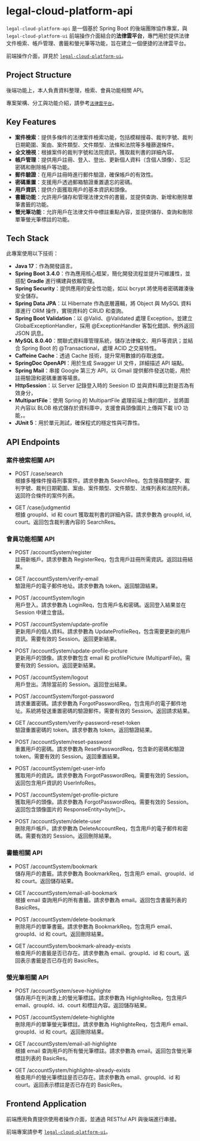# legal-cloud-platform-api

`legal-cloud-platform-api` 是一個基於 Spring Boot 的後端團隊協作專案，與 `legal-cloud-platform-ui` 前端操作介面結合的**法律雲平台**，專門用於提供法律文件檢索、帳戶管理、書籤和螢光筆等功能，旨在建立一個便捷的法律雲平台。

前端操作介面，詳見於 [`legal-cloud-platform-ui`](https://github.com/rikka0823/legal-cloud-platform-ui)。

## Project Structure

後端功能上，本人負責資料整理，檢索、會員功能相關 API。

專案架構、分工與功能介紹，請參考[`法律雲平台`](https://drive.google.com/file/d/1d-QA9C096Mfpb_jreCERc_OvLr8vXjI0/view?usp=sharing)。

## Key Features

- **案件檢索**：提供多條件的法律案件檢索功能，包括模糊搜尋、裁判字號、裁判日期範圍、案由、案件類型、文件類型、法條和法院等多種篩選條件。
- **全文檢視**：根據案件的裁判字號和法院資訊，獲取裁判書的詳細內容。
- **帳戶管理**：提供用戶註冊、登入、登出、更新個人資料（含個人頭像）、忘記密碼和刪除帳戶等功能。
- **郵件驗證**：在用戶註冊時進行郵件驗證，確保帳戶的有效性。
- **密碼重置**：支援用戶透過郵箱驗證重置遺忘的密碼。
- **用戶資訊**：提供介面獲取用戶的基本資訊和頭像。
- **書籤功能**：允許用戶儲存和管理法律文件的書籤，並提供查詢、新增和刪除單筆書籤的功能。
- **螢光筆功能**：允許用戶在法律文件中標註重點內容，並提供儲存、查詢和刪除單筆螢光筆標註的功能。

## Tech Stack

此專案使用以下技術：

- **Java 17**：作為開發語言。
- **Spring Boot 3.4.0**：作為應用核心框架，簡化開發流程並提升可維護性，並搭配 **Gradle** 進行構建與依賴管理。
- **Spring Security**：提供應用的安全性功能，如以 bcrypt 將使用者密碼雜湊後安全儲存。
- **Spring Data JPA**：以 Hibernate 作為底層邏輯，將 Object 與 MySQL 資料庫進行 ORM 操作，實現資料的 CRUD 和查詢。
- **Spring Boot Validation**：以 @Valid、@Validated 處理 Exception，並建立 GlobalExceptionHandler，採用 @ExceptionHandler 客製化錯誤、例外返回 JSON 訊息。
- **MySQL 8.0.40**：關聯式資料庫管理系統，儲存法律條文、用戶等資訊；並結合 Spring Boot 的 @Transactional，處理 ACID 之交易特性。
- **Caffeine Cache**：透過 Cache 技術，提升常用數據的存取速度。
- **SpringDoc OpenAPI**：用於生成 Swagger UI 文件，詳細描述 API 端點。
- **Spring Mail**：串接 Google 第三方 API，以 Gmail 提供郵件發送功能，用於註冊驗證和密碼重置等場景。
- **HttpSession**：以 Server 記錄登入時的 Seesion ID 並與資料庫比對是否為有效身分，
- **MultipartFile**：使用 Spring 的 MultipartFile 處理前端上傳的圖片，並將圖片內容以 BLOB 格式儲存於資料庫中，支援會員頭像圖片上傳與下載 I/O 功能，。
- **JUnit 5**：用於單元測試，確保程式的穩定性與可靠性。

## API Endpoints

### 案件檢索相關 API

- POST /case/search  
  根據多種條件搜尋刑事案件。請求參數為 SearchReq，包含搜尋關鍵字、裁判字號、裁判日期範圍、案由、案件類型、文件類型、法條列表和法院列表。返回符合條件的案件列表。

- GET /case/judgmentid  
  根據 groupId、id 和 court 獲取裁判書的詳細內容。請求參數為 groupId, id, court。返回包含裁判書內容的 SearchRes。

### 會員功能相關 API

- POST /accountSystem/register  
  註冊新帳戶。請求參數為 RegisterReq，包含用戶註冊所需資訊。返回註冊結果。

- GET /accountSystem/verify-email  
  驗證用戶的電子郵件地址。請求參數為 token。返回驗證結果。

- POST /accountSystem/login  
  用戶登入。請求參數為 LoginReq，包含用戶名和密碼。返回登入結果並在 Session 中建立會話。

- POST /accountSystem/update-profile  
  更新用戶的個人資料。請求參數為 UpdateProfileReq，包含需要更新的用戶資訊。需要有效的 Session。返回更新結果。

- POST /accountSystem/update-profile-picture  
  更新用戶的頭像。請求參數包含 email 和 profilePicture (MultipartFile)。需要有效的 Session。返回更新結果。

- POST /accountSystem/logout  
  用戶登出。清除當前的 Session。返回登出結果。

- POST /accountSystem/forgot-password  
  請求重置密碼。請求參數為 ForgotPasswordReq，包含用戶的電子郵件地址。系統將發送重置密碼的驗證郵件。需要有效的 Session。返回請求結果。

- GET /accountSystem/verify-password-reset-token  
  驗證重置密碼的 token。請求參數為 token。返回驗證結果。

- POST /accountSystem/reset-password  
  重置用戶的密碼。請求參數為 ResetPasswordReq，包含新的密碼和驗證 token。需要有效的 Session。返回重置結果。

- POST /accountSystem/get-user-info  
  獲取用戶的資訊。請求參數為 ForgotPasswordReq。需要有效的 Session。返回包含用戶資訊的 UserInfoRes。

- POST /accountSystem/get-profile-picture  
  獲取用戶的頭像。請求參數為 ForgotPasswordReq。需要有效的 Session。返回包含頭像圖片的 ResponseEntity<byte[]>。

- POST /accountSystem/delete-user  
  刪除用戶帳戶。請求參數為 DeleteAccountReq，包含用戶的電子郵件和密碼。需要有效的 Session。返回刪除結果。

### 書籤相關 API

- POST /accountSystem/bookmark  
  儲存用戶的書籤。請求參數為 BookmarkReq，包含用戶 email、groupId、id 和 court。返回儲存結果。

- GET /accountSystem/email-all-bookmark  
  根據 email 查詢用戶的所有書籤。請求參數為 email。返回包含書籤列表的 BasicRes。

- POST /accountSystem/delete-bookmark  
  刪除用戶的單筆書籤。請求參數為 BookmarkReq，包含用戶 email、groupId、id 和 court。返回刪除結果。

- GET /accountSystem/bookmark-already-exists  
  檢查用戶的書籤是否已存在。請求參數為 email、groupId、id 和 court。返回表示書籤是否已存在的 BasicRes。

### 螢光筆相關 API

- POST /accountSystem/seve-highlighte  
  儲存用戶在判決書上的螢光筆標註。請求參數為 HighlighteReq，包含用戶 email、groupId、id、court 和標註內容。返回儲存結果。

- POST /accountSystem/delete-highlighte  
  刪除用戶的單筆螢光筆標註。請求參數為 HighlighteReq，包含用戶 email、groupId、id 和 court。返回刪除結果。

- GET /accountSystem/email-all-highlighte  
  根據 email 查詢用戶的所有螢光筆標註。請求參數為 email。返回包含螢光筆標註列表的 BasicRes。

- GET /accountSystem/highlighte-already-exists  
  檢查用戶的螢光筆標註是否已存在。請求參數為 email、groupId、id 和 court。返回表示標註是否已存在的 BasicRes。

## Frontend Application

前端應用負責提供使用者操作介面，並通過 RESTful API 與後端進行串接。

前端專案請參考 [`legal-cloud-platform-ui`](https://github.com/rikka0823/legal-cloud-platform-ui)。
